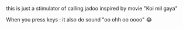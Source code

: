 this is just a stimulator of calling jadoo inspired by movie "Koi mil gaya"

When you press keys :
it also do sound "oo ohh oo oooo" 😂
